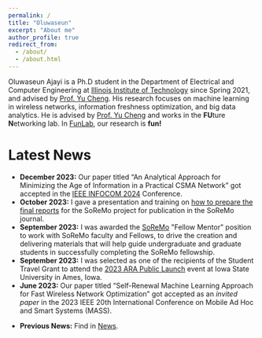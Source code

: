 ```yaml
---
permalink: /
title: "Oluwaseun"
excerpt: "About me"
author_profile: true
redirect_from: 
  - /about/
  - /about.html
---
```


Oluwaseun Ajayi is a Ph.D student in the Department of Electrical and Computer Engineering at [Illinois Institute of Technology](https://www.iit.edu/) since Spring 2021, and advised by [Prof. Yu Cheng](http://www.ece.iit.edu/~yucheng/). His research focuses on machine learning in wireless networks, information freshness optimization, and big data analytics. He is advised by [Prof. Yu Cheng](http://www.ece.iit.edu/~yucheng/) and works in the **FU**ture **N**etworking lab. In [FunLab](http://www.ece.iit.edu/~funlab/), our research is **fun!**

Latest News
=======
<ul>
  <li><strong>December 2023:</strong> Our paper titled “An Analytical Approach for Minimizing the Age of Information in a Practical CSMA Network” got accepted in the <a href="https://infocom2024.ieee-infocom.org/">IEEE INFOCOM 2024</a> Conference.</li>
  <li><strong>October 2023:</strong> I gave a presentation and training on <a href="https://www.youtube.com/watch?v=CK_5BNsiusE">how to prepare the final reports</a> for the SoReMo project for publication in the SoReMo journal.</li>
  <li><strong>September 2023:</strong> I was awarded the <a href="https://www.soremo.org/home">SoReMo</a> "Fellow Mentor" position to work with SoReMo faculty and Fellows, to drive the creation and delivering materials that will help guide undergraduate and graduate students in successfully completing the SoReMo fellowship.</li>
  <li><strong>September 2023:</strong> I was selected as one of the recipients of the Student Travel Grant to attend the <a href="https://arawireless.org/2023-public-launch/">2023 ARA Public Launch</a> event at Iowa State University in Ames, Iowa.</li>
  <li><strong>June 2023:</strong> Our paper titled “Self-Renewal Machine Learning Approach for Fast Wireless Network Optimization” got accepted as an <i>invited paper</i> in the 2023 IEEE 20th International Conference on Mobile Ad Hoc and Smart Systems (MASS).</li>
</ul>

- **Previous News:** Find in [News](news.html).
